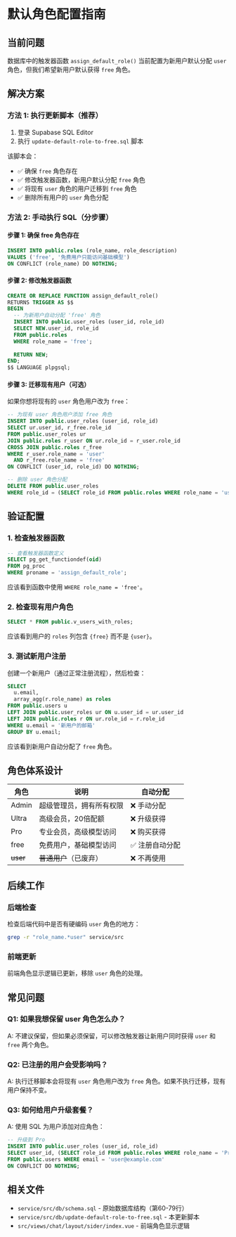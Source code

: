 # 默认角色配置指南

## 当前问题
数据库中的触发器函数 `assign_default_role()` 当前配置为新用户默认分配 `user` 角色，但我们希望新用户默认获得 `free` 角色。

## 解决方案

### 方法 1: 执行更新脚本（推荐）

1. 登录 Supabase SQL Editor
2. 执行 `update-default-role-to-free.sql` 脚本

该脚本会：
- ✅ 确保 `free` 角色存在
- ✅ 修改触发器函数，新用户默认分配 `free` 角色
- ✅ 将现有 `user` 角色的用户迁移到 `free` 角色
- ✅ 删除所有用户的 `user` 角色分配

### 方法 2: 手动执行 SQL（分步骤）

#### 步骤 1: 确保 free 角色存在
```sql
INSERT INTO public.roles (role_name, role_description)
VALUES ('free', '免费用户只能访问基础模型')
ON CONFLICT (role_name) DO NOTHING;
```

#### 步骤 2: 修改触发器函数
```sql
CREATE OR REPLACE FUNCTION assign_default_role()
RETURNS TRIGGER AS $$
BEGIN
  -- 为新用户自动分配 'free' 角色
  INSERT INTO public.user_roles (user_id, role_id)
  SELECT NEW.user_id, role_id
  FROM public.roles
  WHERE role_name = 'free';
  
  RETURN NEW;
END;
$$ LANGUAGE plpgsql;
```

#### 步骤 3: 迁移现有用户（可选）
如果你想将现有的 `user` 角色用户改为 `free`：

```sql
-- 为现有 user 角色用户添加 free 角色
INSERT INTO public.user_roles (user_id, role_id)
SELECT ur.user_id, r_free.role_id
FROM public.user_roles ur
JOIN public.roles r_user ON ur.role_id = r_user.role_id
CROSS JOIN public.roles r_free
WHERE r_user.role_name = 'user'
  AND r_free.role_name = 'free'
ON CONFLICT (user_id, role_id) DO NOTHING;

-- 删除 user 角色分配
DELETE FROM public.user_roles
WHERE role_id = (SELECT role_id FROM public.roles WHERE role_name = 'user');
```

## 验证配置

### 1. 检查触发器函数
```sql
-- 查看触发器函数定义
SELECT pg_get_functiondef(oid)
FROM pg_proc
WHERE proname = 'assign_default_role';
```

应该看到函数中使用 `WHERE role_name = 'free'`。

### 2. 检查现有用户角色
```sql
SELECT * FROM public.v_users_with_roles;
```

应该看到用户的 `roles` 列包含 `{free}` 而不是 `{user}`。

### 3. 测试新用户注册
创建一个新用户（通过正常注册流程），然后检查：
```sql
SELECT 
  u.email,
  array_agg(r.role_name) as roles
FROM public.users u
LEFT JOIN public.user_roles ur ON u.user_id = ur.user_id
LEFT JOIN public.roles r ON ur.role_id = r.role_id
WHERE u.email = '新用户的邮箱'
GROUP BY u.email;
```

应该看到新用户自动分配了 `free` 角色。

## 角色体系设计

| 角色 | 说明 | 自动分配 |
|------|------|---------|
| Admin | 超级管理员，拥有所有权限 | ❌ 手动分配 |
| Ultra | 高级会员，20倍配额 | ❌ 升级获得 |
| Pro | 专业会员，高级模型访问 | ❌ 购买获得 |
| free | 免费用户，基础模型访问 | ✅ 注册自动分配 |
| ~~user~~ | ~~普通用户~~（已废弃） | ❌ 不再使用 |

## 后续工作

### 后端检查
检查后端代码中是否有硬编码 `user` 角色的地方：
```bash
grep -r "role_name.*user" service/src
```

### 前端更新
前端角色显示逻辑已更新，移除 `user` 角色的处理。

## 常见问题

### Q1: 如果我想保留 user 角色怎么办？
A: 不建议保留，但如果必须保留，可以修改触发器让新用户同时获得 `user` 和 `free` 两个角色。

### Q2: 已注册的用户会受影响吗？
A: 执行迁移脚本会将现有 `user` 角色用户改为 `free` 角色。如果不执行迁移，现有用户保持不变。

### Q3: 如何给用户升级套餐？
A: 使用 SQL 为用户添加对应角色：
```sql
-- 升级到 Pro
INSERT INTO public.user_roles (user_id, role_id)
SELECT user_id, (SELECT role_id FROM public.roles WHERE role_name = 'Pro')
FROM public.users WHERE email = 'user@example.com'
ON CONFLICT DO NOTHING;
```

## 相关文件
- `service/src/db/schema.sql` - 原始数据库结构（第60-79行）
- `service/src/db/update-default-role-to-free.sql` - 本更新脚本
- `src/views/chat/layout/sider/index.vue` - 前端角色显示逻辑

